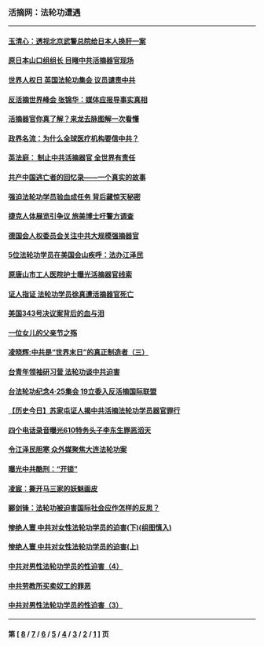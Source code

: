 ### 活摘网：法轮功遭遇
---
#### [玉清心：透视北京武警总院给日本人换肝一案](../../pages/nf5881/n13771978.md?03190430) 
#### [原日本山口组组长 目睹中共活摘器官现场](../../pages/nf5881/n13767360.md?03190430) 
#### [世界人权日 英国法轮功集会 议员谴责中共](../../pages/nf5881/n13431763.md?03190430) 
#### [反活摘世界峰会 张锦华：媒体应报导事实真相](../../pages/nf5881/n13278502.md?03190430) 
#### [活摘器官你真了解？来龙去脉图解一次看懂](../../pages/nf5881/n13013820.md?03190430) 
#### [政界名流：为什么全球医疗机构要信中共？](../../pages/nf5881/n11945479.md?03190430) 
#### [英法庭： 制止中共活摘器官 全世界有责任](../../pages/nf5881/n11330691.md?03190430) 
#### [共产中国逃亡者的回忆录——一个真实的故事](../../pages/nf5881/n10918649.md?03190430) 
#### [强迫法轮功学员验血成任务 背后藏惊天秘密](../../pages/nf5881/n4252384.md?03190430) 
#### [捷克人体展览引争议 旅美博士吁警方调查](../../pages/nf5881/n9429187.md?03190430) 
#### [德国会人权委员会关注中共大规模强摘器官](../../pages/nf5881/n8418950.md?03190430) 
#### [5位法轮功学员在美国会山疾呼：法办江泽民](../../pages/nf5881/n8101519.md?03190430) 
#### [原唐山市工人医院护士曝光活摘器官线索](../../pages/nf5881/n8076384.md?03190430) 
#### [证人指证 法轮功学员徐真遭活摘器官死亡](../../pages/nf5881/n8042467.md?03190430) 
#### [美国343号决议案背后的血与泪](../../pages/nf5881/n8020684.md?03190430) 
#### [一位女儿的父亲节之殇](../../pages/nf5881/n8014122.md?03190430) 
#### [凌晓辉:中共是“世界末日”的真正制造者（三）](../../pages/nf5881/n4210333.md?03190430) 
#### [台青年领袖研习营 法轮功谈中共迫害](../../pages/nf5881/n4141857.md?03190430) 
#### [台法轮功纪念4‧25集会 19立委入反活摘国际联盟](../../pages/nf5881/n4141821.md?03190430) 
#### [【历史今日】苏家屯证人揭中共活摘法轮功学员器官罪行](../../pages/nf5881/n4135912.md?03190430) 
#### [四个电话录音曝光610特务头子李东生罪恶滔天](../../pages/nf5881/n4040060.md?03190430) 
#### [令江泽民胆寒 众外媒聚焦大连法轮功案](../../pages/nf5881/n3932671.md?03190430) 
#### [曝光中共酷刑：“开锁”](../../pages/nf5881/n3889373.md?03190430) 
#### [凌宸：撕开马三家的妖魅画皮](../../pages/nf5881/n3849369.md?03190430) 
#### [郦剑锋：法轮功被迫害国际社会应作怎样的反思？](../../pages/nf5881/n3824560.md?03190430) 
#### [惨绝人寰 中共对女性法轮功学员的迫害(下)(组图慎入)](../../pages/nf5881/n3816285.md?03190430) 
#### [惨绝人寰 中共对女性法轮功学员的迫害(上)](../../pages/nf5881/n3815374.md?03190430) 
#### [中共对男性法轮功学员的性迫害（4）](../../pages/nf5881/n3769144.md?03190430) 
#### [中共劳教所买卖奴工的罪恶](../../pages/nf5881/n3769378.md?03190430) 
#### [中共对男性法轮功学员的性迫害（3）](../../pages/nf5881/n3768231.md?03190430) 

---
#### 第 [ [8](./8.md?03190430) / [7](./7.md?03190430) / [6](./6.md?03190430) / [5](./5.md?03190430) / [4](./4.md?03190430) / [3](./3.md?03190430) / [2](./2.md?03190430) / [1](./1.md?03190430) ] 页
